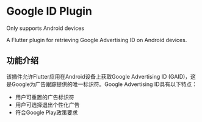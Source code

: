 # Google ID Plugin

Only supports Android devices

A Flutter plugin for retrieving Google Advertising ID on Android devices.

## 功能介绍

该插件允许Flutter应用在Android设备上获取Google Advertising ID (GAID)，这是Google为广告跟踪提供的唯一标识符。Google Advertising ID具有以下特点：

- 用户可重置的广告标识符
- 用户可选择退出个性化广告
- 符合Google Play政策要求